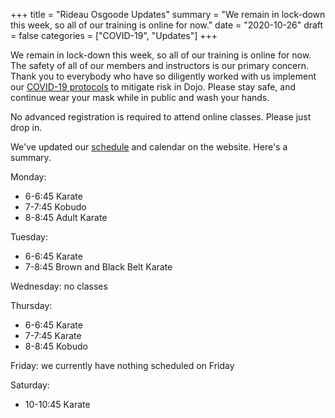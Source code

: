 +++
title = "Rideau Osgoode Updates"
summary = "We remain in lock-down this week, so all of our training is online for now."
date = "2020-10-26"
draft = false
categories = ["COVID-19", "Updates"]
+++

We remain in lock-down this week, so all of our training is online for now. The safety of all of our members and instructors is our primary concern. Thank you to everybody who have so diligently worked with us implement our [COVID-19 protocols](/covid) to mitigate risk in Dojo. Please stay safe, and continue wear your mask while in public and wash your hands.

No advanced registration is required to attend online classes. Please just drop in.

We've updated our [schedule](/schedule) and calendar on the website. Here's a summary.

Monday:
* 6-6:45 Karate
* 7-7:45 Kobudo
* 8-8:45 Adult Karate

Tuesday:
* 6-6:45 Karate
* 7-8:45 Brown and Black Belt Karate

Wednesday: no classes

Thursday:
* 6-6:45 Karate
* 7-7:45 Karate
* 8-8:45 Kobudo

Friday: we currently have nothing scheduled on Friday

Saturday:
* 10-10:45 Karate